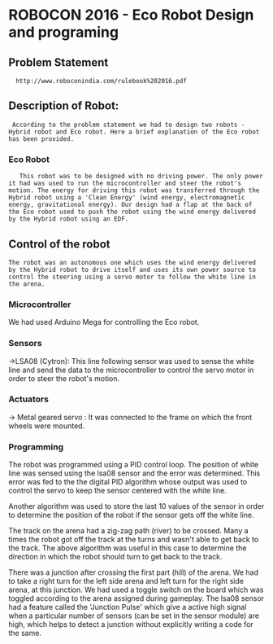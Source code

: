 # ROBOCON 2016 - Eco Robot Design and programing

 ## Problem Statement
      http://www.roboconindia.com/rulebook%202016.pdf
      
 ## Description of Robot:
     According to the problem statement we had to design two robots - Hybrid robot and Eco robot. Here a brief explanation of the Eco robot has been provided.
     
   ### Eco Robot 
       This robot was to be designed with no driving power. The only power it had was used to run the microcontroller and steer the robot's motion. The energy for driving this robot was transferred through the Hybrid robot using a 'Clean Energy' (wind energy, electromagnetic energy, gravitational energy). Our design had a flap at the back of the Eco robot used to push the robot using the wind energy delivered by the Hybrid robot using an EDF.
    
    
 ## Control of the robot
    The robot was an autonomous one which uses the wind energy delivered by the Hybrid robot to drive itself and uses its own power source to control the steering using a servo motor to follow the white line in the arena.
    
 ### Microcontroller
  We had used Arduino Mega for controlling the Eco robot.
   
 ### Sensors
 ->LSA08 (Cytron):
           This line following sensor was used to sense the white line and send the data to the microcontroller to control the servo motor in order to steer the robot's motion.
           
 ### Actuators
 -> Metal geared servo :
      It was connected to the frame on which the front wheels were mounted. 
           
 ### Programming
   
   The robot was programmed using a PID control loop. The position of white line was sensed using the lsa08 sensor and the error was determined. This error was fed to the the digital PID algorithm whose output was used to control the servo to keep the sensor centered with the white line.
      
   Another algorithm was used to store the last 10 values of the sensor in order to determine the position of the robot if the sensor gets off the white line. 
      
   The track on the arena had a zig-zag path (river) to be crossed. Many a times the robot got off the track at the turns and wasn't able to get back to the track. The above algorithm was useful in this case to determine the direction in which the robot should turn to get back to the track.
      
   There was a junction after crossing the first part (hill) of the arena. We had to take a right turn for the left side arena and left turn for the right side arena, at this junction. We had used a toggle switch on the board which was toggled according to the arena assigned during gameplay. The lsa08 sensor had a feature called the 'Junction Pulse' which give a active high signal when a particular number of sensors (can be set in the sensor module) are high, which helps to detect a junction without explicitly writing a code for the same.
      
   
 
